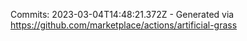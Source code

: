 Commits: 2023-03-04T14:48:21.372Z - Generated via https://github.com/marketplace/actions/artificial-grass
<br>
